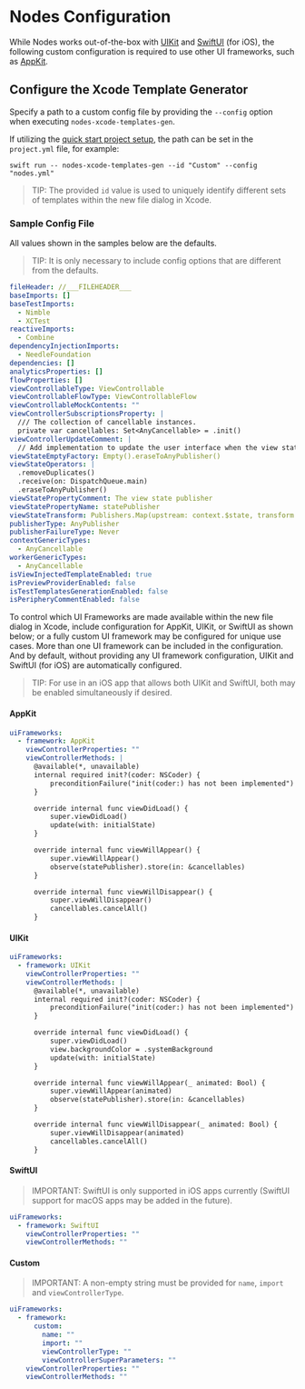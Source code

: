 # Nodes Configuration

While Nodes works out-of-the-box with [UIKit](https://developer.apple.com/documentation/uikit) and [SwiftUI](https://developer.apple.com/xcode/swiftui) (for iOS), the following custom configuration is required to use other UI frameworks, such as [AppKit](https://developer.apple.com/documentation/appkit).

## Configure the Xcode Template Generator

Specify a path to a custom config file by providing the `--config` option when executing `nodes-xcode-templates-gen`.

If utilizing the [quick start project setup](https://github.com/TinderApp/Nodes#quick-start), the path can be set in the `project.yml` file, for example:

```
swift run -- nodes-xcode-templates-gen --id "Custom" --config "nodes.yml"
```

> TIP: The provided `id` value is used to uniquely identify different sets of templates within the new file dialog in Xcode.

### Sample Config File

All values shown in the samples below are the defaults.

> TIP: It is only necessary to include config options that are different from the defaults.

```yaml
fileHeader: //___FILEHEADER___
baseImports: []
baseTestImports:
  - Nimble
  - XCTest
reactiveImports: 
  - Combine
dependencyInjectionImports: 
  - NeedleFoundation
dependencies: []
analyticsProperties: []
flowProperties: []
viewControllableType: ViewControllable
viewControllableFlowType: ViewControllableFlow
viewControllableMockContents: ""
viewControllerSubscriptionsProperty: |
  /// The collection of cancellable instances.
  private var cancellables: Set<AnyCancellable> = .init()
viewControllerUpdateComment: |
  // Add implementation to update the user interface when the view state changes.
viewStateEmptyFactory: Empty().eraseToAnyPublisher()
viewStateOperators: |
  .removeDuplicates()
  .receive(on: DispatchQueue.main)
  .eraseToAnyPublisher()
viewStatePropertyComment: The view state publisher
viewStatePropertyName: statePublisher
viewStateTransform: Publishers.Map(upstream: context.$state, transform: viewStateFactory).eraseToAnyPublisher()
publisherType: AnyPublisher
publisherFailureType: Never
contextGenericTypes:
  - AnyCancellable
workerGenericTypes: 
  - AnyCancellable
isViewInjectedTemplateEnabled: true
isPreviewProviderEnabled: false
isTestTemplatesGenerationEnabled: false
isPeripheryCommentEnabled: false
```

To control which UI Frameworks are made available within the new file dialog in Xcode, include configuration for AppKit, UIKit, or SwiftUI as shown below; or a fully custom UI framework may be configured for unique use cases. More than one UI framework can be included in the configuration. And by default, without providing any UI framework configuration, UIKit and SwiftUI (for iOS) are automatically configured. 

> TIP: For use in an iOS app that allows both UIKit and SwiftUI, both may be enabled simultaneously if desired.

#### AppKit

```yaml
uiFrameworks:
  - framework: AppKit
    viewControllerProperties: ""
    viewControllerMethods: |
      @available(*, unavailable)
      internal required init?(coder: NSCoder) {
          preconditionFailure("init(coder:) has not been implemented")
      }

      override internal func viewDidLoad() {
          super.viewDidLoad()
          update(with: initialState)
      }

      override internal func viewWillAppear() {
          super.viewWillAppear()
          observe(statePublisher).store(in: &cancellables)
      }

      override internal func viewWillDisappear() {
          super.viewWillDisappear()
          cancellables.cancelAll()
      }
```

#### UIKit

```yaml
uiFrameworks:
  - framework: UIKit
    viewControllerProperties: ""
    viewControllerMethods: |
      @available(*, unavailable)
      internal required init?(coder: NSCoder) {
          preconditionFailure("init(coder:) has not been implemented")
      }

      override internal func viewDidLoad() {
          super.viewDidLoad()
          view.backgroundColor = .systemBackground
          update(with: initialState)
      }

      override internal func viewWillAppear(_ animated: Bool) {
          super.viewWillAppear(animated)
          observe(statePublisher).store(in: &cancellables)
      }

      override internal func viewWillDisappear(_ animated: Bool) {
          super.viewWillDisappear(animated)
          cancellables.cancelAll()
      }
```

#### SwiftUI

> IMPORTANT: SwiftUI is only supported in iOS apps currently (SwiftUI support for macOS apps may be added in the future).

```yaml
uiFrameworks:
  - framework: SwiftUI
    viewControllerProperties: ""
    viewControllerMethods: ""
```

#### Custom

> IMPORTANT: A non-empty string must be provided for `name`, `import` and `viewControllerType`.

```yaml
uiFrameworks:
  - framework:
      custom:
        name: ""
        import: ""
        viewControllerType: ""
        viewControllerSuperParameters: ""
    viewControllerProperties: ""
    viewControllerMethods: ""
```
